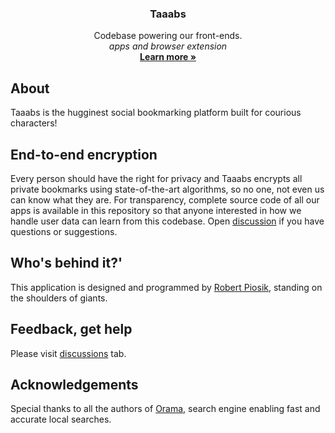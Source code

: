 <h3 align="center">Taaabs</h3>

<p align="center">
    Codebase powering our front-ends.
    <br />
    <i>apps and browser extension</i>
    <br />
    <a href="https://taaabs.com"><strong>Learn more »</strong></a>
    <br />
   
</p>

## About

Taaabs is the hugginest social bookmarking platform built for courious characters!

## End-to-end encryption

Every person should have the right for privacy and Taaabs encrypts all private bookmarks using state-of-the-art algorithms, so no one, not even us can know what they are. For transparency, complete source code of all our apps is available in this repository so that anyone interested in how we handle user data can learn from this codebase. Open [discussion](https://github.com/taaabs/taaabs/discussions) if you have questions or suggestions.

## Who's behind it?'

This application is designed and programmed by [Robert Piosik](https://x.com/robertpiosik), standing on the shoulders of giants.

## Feedback, get help

Please visit [discussions](https://github.com/taaabs/taaabs/discussions) tab.

## Acknowledgements

Special thanks to all the authors of [Orama](https://github.com/askorama/orama), search engine enabling fast and accurate local searches.
